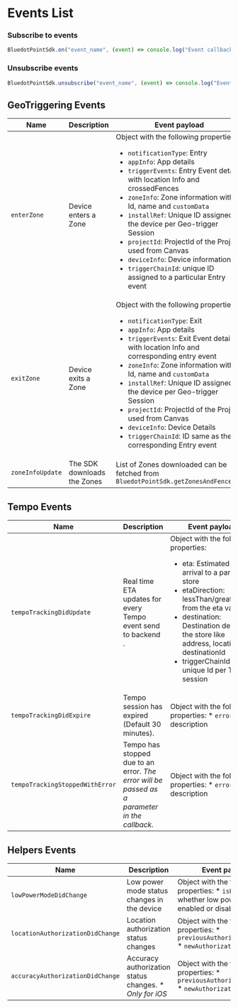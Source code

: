 Events List
========================

### Subscribe to events

```js
BluedotPointSdk.on("event_name", (event) => console.log("Event callback", event))
```

### Unsubscribe events
```js
BluedotPointSdk.unsubscribe("event_name", (event) => console.log("Event callback", event))
```

GeoTriggering Events
--------------------

| **Name**          | **Description**              | **Event payload**                                                                                   |
|---------------|---------------------------|-------------------------------------------------------------------------------------------------|
| `enterZone`     | Device enters a Zone      | Object with the following properties:<ul><li>`notificationType`: Entry</li><li>`appInfo`: App details</li><li>`triggerEvents`: Entry Event details with location Info and crossedFences</li><li>`zoneInfo`: Zone information with Id, name and `customData`</li><li>`installRef`: Unique ID assigned to the device per Geo-trigger Session</li><li>`projectId`: ProjectId of the Project used from Canvas</li><li>`deviceInfo`: Device information</li><li>`triggerChainId`: unique ID assigned to a particular Entry event</li></ul> |
| `exitZone`      | Device exits a Zone       | Object with the following properties:<ul><li>`notificationType`: Exit</li><li>`appInfo`: App details</li><li>`triggerEvents`: Exit Event details with location Info and corresponding entry event</li><li>`zoneInfo`: Zone information with Id, name and `customData`</li><li>`installRef`: Unique ID assigned to the device per Geo-trigger Session</li><li>`projectId`: ProjectId of the Project used from Canvas</li><li>`deviceInfo`: Device Details</li><li>`triggerChainId`: ID same as the corresponding Entry event</li></ul> |
| `zoneInfoUpdate`| The SDK downloads the Zones| List of Zones downloaded can be fetched from `BluedotPointSdk.getZonesAndFences()`                 |

Tempo Events
------------

| **Name**                        | **Description**                                                                                | **Event payload**                                                   |
|---------------------------------|------------------------------------------------------------------------------------------------|---------------------------------------------------------------------|
| `tempoTrackingDidUpdate`        | Real time ETA updates for every Tempo event send to backend	.                                  | Object with the following properties:<ul><li>eta: Estimated time of arrival to a particular store</li><li>etaDirection: lessThan/greaterThan from the eta value</li><li>destination: Destination details of the store like address, location and destinationId</li><li>triggerChainId: unique Id per Tempo session</li></ul> |
| `tempoTrackingDidExpire`        | Tempo session has expired (Default 30 minutes).                                                | Object with the following properties:  * `error`: Error description |
| `tempoTrackingStoppedWithError` | Tempo has stopped due to an error.  _The error will be passed as a parameter in the callback._ | Object with the following properties:  * `error`: Error description |

Helpers Events
--------------

| **Name**                         | **Description**                                         | **Event payload**                                                                                                   |
|----------------------------------|---------------------------------------------------------|---------------------------------------------------------------------------------------------------------------------|
| `lowPowerModeDidChange`          | Low power mode status changes in the device             | Object with the following properties:  * `isLowPowerMode`: whether low power mode is enabled or disabled.  `<Bool>` |
| `locationAuthorizationDidChange` | Location authorization status changes                   | Object with the following properties:  * `previousAuthorizationStatus` * `newAuthorizationStatus`                   |
| `accuracyAuthorizationDidChange` | Accuracy authorization status changes. _* Only for iOS_ | Object with the following properties:  * `previousAuthorizationStatus` * `newAuthorizationStatus`                   |